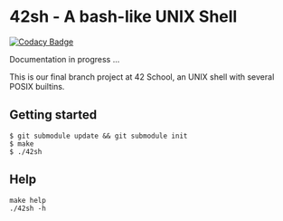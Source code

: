 # 42sh - A bash-like UNIX Shell
[![Codacy Badge](https://api.codacy.com/project/badge/Grade/3b06508057f24125af6d991b9f25f021)](https://app.codacy.com/manual/acuD1/42sh?utm_source=github.com&utm_medium=referral&utm_content=acuD1/42sh&utm_campaign=Badge_Grade_Dashboard)

Documentation in progress ...

This is our final branch project at 42 School, an UNIX shell with several POSIX builtins.

## Getting started

```
$ git submodule update && git submodule init
$ make
$ ./42sh
```

## Help

```
make help
./42sh -h
```
